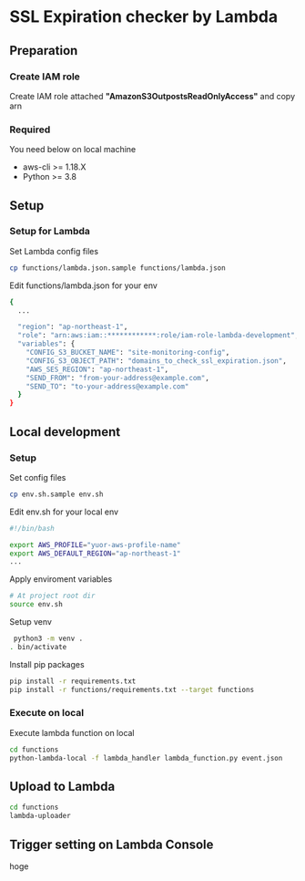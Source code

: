 # SSL Expiration checker by Lambda



## Preparation 

### Create IAM role

Create IAM role attached __"AmazonS3OutpostsReadOnlyAccess"__ and copy arn

### Required

You need below on local machine

- aws-cli >= 1.18.X
- Python >= 3.8



## Setup

### Setup for Lambda

Set Lambda config files

```bash
cp functions/lambda.json.sample functions/lambda.json
```

Edit functions/lambda.json for your env

```bash
{
  ...

  "region": "ap-northeast-1",
  "role": "arn:aws:iam::************:role/iam-role-lambda-development",
  "variables": {
    "CONFIG_S3_BUCKET_NAME": "site-monitoring-config",
    "CONFIG_S3_OBJECT_PATH": "domains_to_check_ssl_expiration.json",
    "AWS_SES_REGION": "ap-northeast-1",
    "SEND_FROM": "from-your-address@example.com",
    "SEND_TO": "to-your-address@example.com"
  }
}
```



## Local development

### Setup

Set config files

```bash
cp env.sh.sample env.sh
```

Edit env.sh for your local env

```bash
#!/bin/bash

export AWS_PROFILE="yuor-aws-profile-name"
export AWS_DEFAULT_REGION="ap-northeast-1"
...
```

Apply enviroment variables

```bash
# At project root dir
source env.sh
```

Setup venv

```bash
 python3 -m venv .
. bin/activate
```

Install pip packages

````bash
pip install -r requirements.txt
pip install -r functions/requirements.txt --target functions
````



### Execute on local

Execute lambda function on local

```bash
cd functions
python-lambda-local -f lambda_handler lambda_function.py event.json
```



## Upload to Lambda

```bash
cd functions
lambda-uploader
```



## Trigger setting on Lambda Console

hoge
